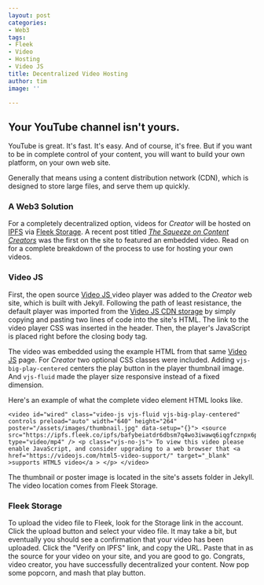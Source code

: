 ```yaml
---
layout: post
categories:
- Web3
tags:
- Fleek
- Video
- Hosting
- Video JS
title: Decentralized Video Hosting
author: tim
image: ''

---
```

## Your YouTube channel isn't yours.

YouTube is great. It's fast. It's easy. And of course, it's free. But if you want to be in complete control of your content, you will want to build your own platform, on your own web site.

Generally that means using a content distribution network (CDN), which is designed to store large files, and serve them up quickly.

### A Web3 Solution

For a completely decentralized option, videos for _Creator_ will be hosted on [IPFS](https://ipfs.io/) via [Fleek Storage](https://fleek.co/storage/). A recent post titled [_The Squeeze on Content Creators_](/evidence-a/) was the first on the site to featured an embedded video. Read on for a complete breakdown of the process to use for hosting your own videos.

### Video JS

First, the open source [Video JS ](https://videojs.com/)video player was added to the _Creator_ web site, which is built with Jekyll. Following the path of least resistance, the default player was imported from the [Video JS CDN storage](https://en.wikipedia.org/wiki/Content_delivery_network) by simply copying and pasting two lines of code into the site's HTML. The link to the video player CSS was inserted in the header. Then, the player's JavaScript is placed right before the closing body tag.

The video was embedded using the example HTML from that same [Video JS](https://en.wikipedia.org/wiki/Content_delivery_network) page. For _Creator_ two optional CSS classes were included. Adding `vjs-big-play-centered` centers the play button in the player thumbnail image. And `vjs-fluid` made the player size responsive instead of a fixed dimension.

Here's an example of what the complete video element HTML looks like.

    <video id="wired" class="video-js vjs-fluid vjs-big-play-centered" controls preload="auto" width="640" height="264" poster="/assets/images/thumbnail.jpg" data-setup="{}"> <source src="https://ipfs.fleek.co/ipfs/bafybeiatdr6dbsm7q4wo3iwawq6iqgfcznpx6prkudh23hrzdzm6fy4rhi" type="video/mp4" /> <p class="vjs-no-js"> To view this video please enable JavaScript, and consider upgrading to a web browser that <a href="https://videojs.com/html5-video-support/" target="_blank" >supports HTML5 video</a > </p> </video>

The thumbnail or poster image is located in the site's assets folder in Jekyll. The video location comes from Fleek Storage.

### Fleek Storage

To upload the video file to Fleek, look for the Storage link in the account. Click the upload button and select your video file. It may take a bit, but eventually you should see a confirmation that your video has been uploaded. Click the "Verify on IPFS" link, and copy the URL. Paste that in as the source for your video on your site, and you are good to go. Congrats, video creator, you have successfully decentralized your content. Now pop some popcorn, and mash that play button.